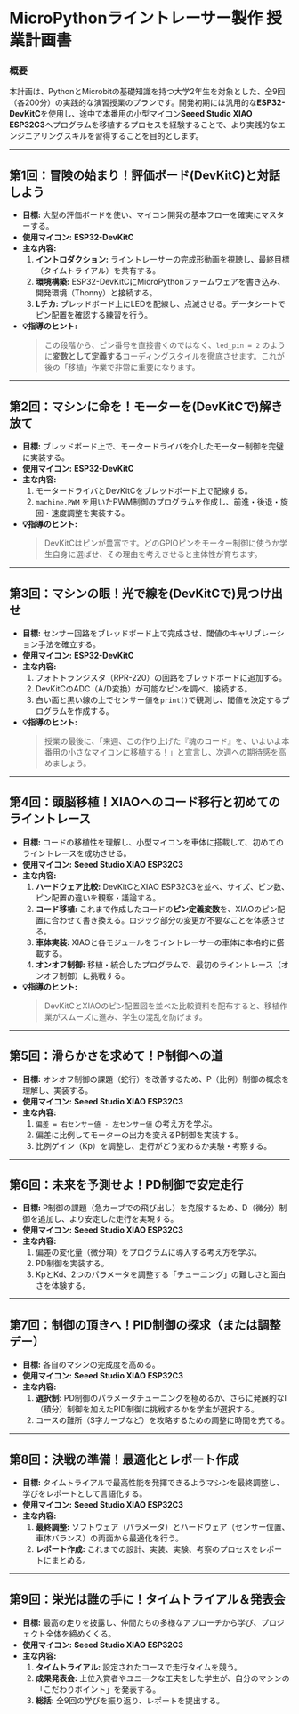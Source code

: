 # MicroPythonライントレーサー製作 授業計画書

### 概要
本計画は、PythonとMicrobitの基礎知識を持つ大学2年生を対象とした、全9回（各200分）の実践的な演習授業のプランです。開発初期には汎用的な**ESP32-DevKitC**を使用し、途中で本番用の小型マイコン**Seeed Studio XIAO ESP32C3**へプログラムを移植するプロセスを経験することで、より実践的なエンジニアリングスキルを習得することを目的とします。

---

## 第1回：冒険の始まり！評価ボード(DevKitC)と対話しよう

* **目標:** 大型の評価ボードを使い、マイコン開発の基本フローを確実にマスターする。
* **使用マイコン:** **ESP32-DevKitC**
* **主な内容:**
    1.  **イントロダクション:** ライントレーサーの完成形動画を視聴し、最終目標（タイムトライアル）を共有する。
    2.  **環境構築:** ESP32-DevKitCにMicroPythonファームウェアを書き込み、開発環境（Thonny）と接続する。
    3.  **Lチカ:** ブレッドボード上にLEDを配線し、点滅させる。データシートでピン配置を確認する練習を行う。
* **💡指導のヒント:**
    > この段階から、ピン番号を直接書くのではなく、`led_pin = 2` のように**変数として定義する**コーディングスタイルを徹底させます。これが後の「移植」作業で非常に重要になります。

---

## 第2回：マシンに命を！モーターを(DevKitCで)解き放て

* **目標:** ブレッドボード上で、モータードライバを介したモーター制御を完璧に実装する。
* **使用マイコン:** **ESP32-DevKitC**
* **主な内容:**
    1.  モータードライバとDevKitCをブレッドボード上で配線する。
    2.  `machine.PWM` を用いたPWM制御のプログラムを作成し、前進・後退・旋回・速度調整を実装する。
* **💡指導のヒント:**
    > DevKitCはピンが豊富です。どのGPIOピンをモーター制御に使うか学生自身に選ばせ、その理由を考えさせると主体性が育ちます。

---

## 第3回：マシンの眼！光で線を(DevKitCで)見つけ出せ

* **目標:** センサー回路をブレッドボード上で完成させ、閾値のキャリブレーション手法を確立する。
* **使用マイコン:** **ESP32-DevKitC**
* **主な内容:**
    1.  フォトトランジスタ（RPR-220）の回路をブレッドボードに追加する。
    2.  DevKitCのADC（A/D変換）が可能なピンを調べ、接続する。
    3.  白い面と黒い線の上でセンサー値を`print()`で観測し、閾値を決定するプログラムを作成する。
* **💡指導のヒント:**
    > 授業の最後に、「来週、この作り上げた『魂のコード』を、いよいよ本番用の小さなマイコンに移植する！」と宣言し、次週への期待感を高めましょう。

---

## 第4回：頭脳移植！XIAOへのコード移行と初めてのライントレース

* **目標:** コードの移植性を理解し、小型マイコンを車体に搭載して、初めてのライントレースを成功させる。
* **使用マイコン:** **Seeed Studio XIAO ESP32C3**
* **主な内容:**
    1.  **ハードウェア比較:** DevKitCとXIAO ESP32C3を並べ、サイズ、ピン数、ピン配置の違いを観察・議論する。
    2.  **コード移植:** これまで作成したコードの**ピン定義変数**を、XIAOのピン配置に合わせて書き換える。ロジック部分の変更が不要なことを体感させる。
    3.  **車体実装:** XIAOと各モジュールをライントレーサーの車体に本格的に搭載する。
    4.  **オンオフ制御:** 移植・統合したプログラムで、最初のライントレース（オンオフ制御）に挑戦する。
* **💡指導のヒント:**
    > DevKitCとXIAOのピン配置図を並べた比較資料を配布すると、移植作業がスムーズに進み、学生の混乱を防げます。

---

## 第5回：滑らかさを求めて！P制御への道

* **目標:** オンオフ制御の課題（蛇行）を改善するため、P（比例）制御の概念を理解し、実装する。
* **使用マイコン:** **Seeed Studio XIAO ESP32C3**
* **主な内容:**
    1.  `偏差 = 右センサー値 - 左センサー値` の考え方を学ぶ。
    2.  偏差に比例してモーターの出力を変えるP制御を実装する。
    3.  比例ゲイン（Kp）を調整し、走行がどう変わるか実験・考察する。

---

## 第6回：未来を予測せよ！PD制御で安定走行

* **目標:** P制御の課題（急カーブでの飛び出し）を克服するため、D（微分）制御を追加し、より安定した走行を実現する。
* **使用マイコン:** **Seeed Studio XIAO ESP32C3**
* **主な内容:**
    1.  偏差の変化量（微分項）をプログラムに導入する考え方を学ぶ。
    2.  PD制御を実装する。
    3.  KpとKd、2つのパラメータを調整する「チューニング」の難しさと面白さを体験する。

---

## 第7回：制御の頂きへ！PID制御の探求（または調整デー）

* **目標:** 各自のマシンの完成度を高める。
* **使用マイコン:** **Seeed Studio XIAO ESP32C3**
* **主な内容:**
    1.  **選択制:** PD制御のパラメータチューニングを極めるか、さらに発展的なI（積分）制御を加えたPID制御に挑戦するかを学生が選択する。
    2.  コースの難所（S字カーブなど）を攻略するための調整に時間を充てる。

---

## 第8回：決戦の準備！最適化とレポート作成

* **目標:** タイムトライアルで最高性能を発揮できるようマシンを最終調整し、学びをレポートとして言語化する。
* **使用マイコン:** **Seeed Studio XIAO ESP32C3**
* **主な内容:**
    1.  **最終調整:** ソフトウェア（パラメータ）とハードウェア（センサー位置、車体バランス）の両面から最適化を行う。
    2.  **レポート作成:** これまでの設計、実装、実験、考察のプロセスをレポートにまとめる。

---

## 第9回：栄光は誰の手に！タイムトライアル＆発表会

* **目標:** 最高の走りを披露し、仲間たちの多様なアプローチから学び、プロジェクト全体を締めくくる。
* **使用マイコン:** **Seeed Studio XIAO ESP32C3**
* **主な内容:**
    1.  **タイムトライアル:** 設定されたコースで走行タイムを競う。
    2.  **成果発表会:** 上位入賞者やユニークな工夫をした学生が、自分のマシンの「こだわりポイント」を発表する。
    3.  **総括:** 全9回の学びを振り返り、レポートを提出する。